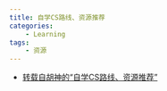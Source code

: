 ```yaml
---
title: 自学CS路线、资源推荐
categories: 
    - Learning
tags:  
    - 资源
---
```



- [转载自胡神的“自学CS路线、资源推荐”](https://conanhujinming.github.io/post/how_to_learn_cs/)